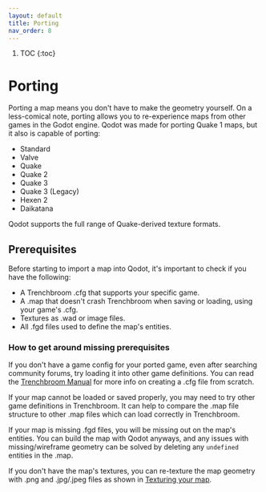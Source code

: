 ```yaml
---
layout: default
title: Porting
nav_order: 8
---
```


1. TOC
{:toc}

# Porting

Porting a map means you don't have to make the geometry yourself. On a less-comical note, porting allows you to re-experience maps from other games in the Godot engine. Qodot was made for porting Quake 1 maps, but it also is capable of porting:

- Standard
- Valve
- Quake
- Quake 2
- Quake 3
- Quake 3 (Legacy)
- Hexen 2
- Daikatana

Qodot supports the full range of Quake-derived texture formats.

## Prerequisites

Before starting to import a map into Qodot, it's important to check if you have the following:  
- A Trenchbroom .cfg that supports your specific game.
- A .map that doesn't crash Trenchbroom when saving or loading, using your game's .cfg.  
- Textures as .wad or image files.  
- All .fgd files used to define the map's entities.

### How to get around missing prerequisites

If you don't have a game config for your ported game, even after searching community forums, try loading it into other game definitions. You can read the [Trenchbroom Manual](https://trenchbroom.github.io/manual/latest/#game_configuration_file_syntax) for more info on creating a .cfg file from scratch.

If your map cannot be loaded or saved properly, you may need to try other game definitions in Trenchbroom. It can help to compare the .map file structure to other .map files which can load correctly in Trenchbroom.

If your map is missing .fgd files, you will be missing out on the map's entities. You can build the map with Qodot anyways, and any issues with missing/wireframe geometry can be solved by deleting any `undefined` entities in the .map.

If you don't have the map's textures, you can re-texture the map geometry with .png and .jpg/.jpeg files as shown in [Texturing your map](#texturing-your-map).
